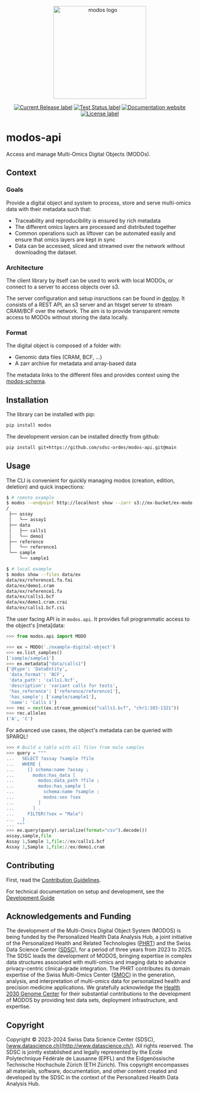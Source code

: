 <p align="center">
  <img src="./docs/img/modos.svg" alt="modos logo" width="250">
</p>

<p align="center">
</p>
<p align="center">
  <a href="https://github.com/sdsc-ordes/modos-api/releases/latest">
    <img src="https://img.shields.io/github/release/sdsc-ordes/modos-api.svg?style=for-the-badge" alt="Current Release label" /></a>
  <a href="https://github.com/sdsc-ordes/modos-api/actions/workflows/poetry-pytest.yml">
    <img src="https://img.shields.io/github/actions/workflow/status/sdsc-ordes/modos-api/uv-pytest.yml?label=tests&style=for-the-badge" alt="Test Status label" /></a>
  <a href="https://sdsc-ordes.github.io/modos-api">
    <img src="https://img.shields.io/website?url=https%3A%2F%2Fsdsc-ordes.github.io%2Fmodos-api&up_message=online&up_color=blue&down_message=offline&style=for-the-badge&label=docs" alt="Documentation website" /></a>
  <a href="http://www.apache.org/licenses/LICENSE-2.0.html">
    <img src="https://img.shields.io/badge/LICENSE-Apache2.0-ff69b4.svg?style=for-the-badge" alt="License label" /></a>
</p>

# modos-api

Access and manage Multi-Omics Digital Objects (MODOs).

## Context

### Goals

Provide a digital object and system to process, store and serve multi-omics data with their metadata such that:

- Traceability and reproducibility is ensured by rich metadata
- The different omics layers are processed and distributed together
- Common operations such as liftover can be automated easily and ensure that omics layers are kept in sync
- Data can be accessed, sliced and streamed over the network without downloading the dataset.

### Architecture

The client library by itself can be used to work with local MODOs, or connect to a server to access objects over s3.

The server configuration and setup insructions can be found in [deploy](tools/deploy/README.md). It consists of a REST API, an s3 server and an htsget server to stream CRAM/BCF over the network. The aim is to provide transparent remote access to MODOs without storing the data locally.

### Format

The digital object is composed of a folder with:

- Genomic data files (CRAM, BCF, ...)
- A zarr archive for metadata and array-based data

The metadata links to the different files and provides context using the [modos-schema](https://sdsc-ordes.github.io/modos-schema).

## Installation

The library can be installed with pip:
```sh
pip install modos
```

The development version can be installed directly from github:

```sh
pip install git+https://github.com/sdsc-ordes/modos-api.git@main
```

## Usage

The CLI is convenient for quickly managing modos (creation, edition, deletion) and quick inspections:

```sh
$ # remote example
$ modos --endpoint http://localhost show --zarr s3://ex-bucket/ex-modo
/
 ├── assay
 │   └── assay1
 ├── data
 │   ├── calls1
 │   └── demo1
 ├── reference
 │   └── reference1
 └── sample
     └── sample1

$ # local example
$ modos show --files data/ex
data/ex/reference1.fa.fai
data/ex/demo1.cram
data/ex/reference1.fa
data/ex/calls1.bcf
data/ex/demo1.cram.crai
data/ex/calls1.bcf.csi
```

The user facing API is in `modos.api`. It provides full programmatic access to the object's [meta]data:

```python
>>> from modos.api import MODO

>>> ex = MODO('./example-digital-object')
>>> ex.list_samples()
['sample/sample1']
>>> ex.metadata["data/calls1"]
{'@type': 'DataEntity',
 'data_format': 'BCF',
 'data_path': 'calls1.bcf',
 'description': 'variant calls for tests',
 'has_reference': ['reference/reference1'],
 'has_sample': ['sample/sample1'],
 'name': 'Calls 1'}
>>> rec = next(ex.stream_genomics("calls1.bcf", "chr1:103-1321"))
>>> rec.alleles
('A', 'C')
```

For advanced use cases, the object's metadata can be queried with SPARQL!
```python
>>> # Build a table with all files from male samples
>>> query = """
...   SELECT ?assay ?sample ?file
...   WHERE {
...     [] schema:name ?assay ;
...       modos:has_data [
...         modos:data_path ?file ;
...         modos:has_sample [
...           schema:name ?sample ;
...           modos:sex ?sex
...         ]
...       ] .
...     FILTER(?sex = "Male")
...   }
... """
>>> ex.query(query).serialize(format="csv").decode())
assay,sample,file
Assay 1,Sample 1,file://ex/calls1.bcf
Assay 1,Sample 1,file://ex/demo1.cram
```

## Contributing

First, read the [Contribution Guidelines](./CONTRIBUTING.md).

For technical documentation on setup and development, see the [Development Guide](docs/development_guide.md)


## Acknowledgements and Funding

The development of the Multi-Omics Digital Object System (MODOS) is being funded by the Personalized Health Data Analysis Hub, a joint initiative of the Personalized Health and Related Technologies ([PHRT](https://www.sfa-phrt.ch)) and the Swiss Data Science Center ([SDSC](https://datascience.ch)), for a period of three years from 2023 to 2025. The SDSC leads the development of MODOS, bringing expertise in complex data structures associated with multi-omics and imaging data to advance privacy-centric clinical-grade integration. The PHRT contributes its domain expertise of the Swiss Multi-Omics Center ([SMOC](http://smoc.ethz.ch)) in the generation, analysis, and interpretation of multi-omics data for personalized health and precision medicine applications.
We gratefully acknowledge the [Health 2030 Genome Center](https://www.health2030genome.ch/) for their substantial contributions to the development of MODOS by providing test data sets, deployment infrastructure, and expertise.

## Copyright

Copyright © 2023-2024 Swiss Data Science Center (SDSC), [www.datascience.ch](http://www.datascience.ch/). All rights reserved. The SDSC is jointly established and legally represented by the École Polytechnique Fédérale de Lausanne (EPFL) and the Eidgenössische Technische Hochschule Zürich (ETH Zürich). This copyright encompasses all materials, software, documentation, and other content created and developed by the SDSC in the context of the Personalized Health Data Analysis Hub.
